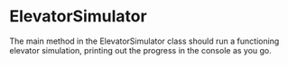 # ElevatorSimulator

The main method in the ElevatorSimulator class should run a functioning elevator simulation, printing out the progress in the console as you go.
